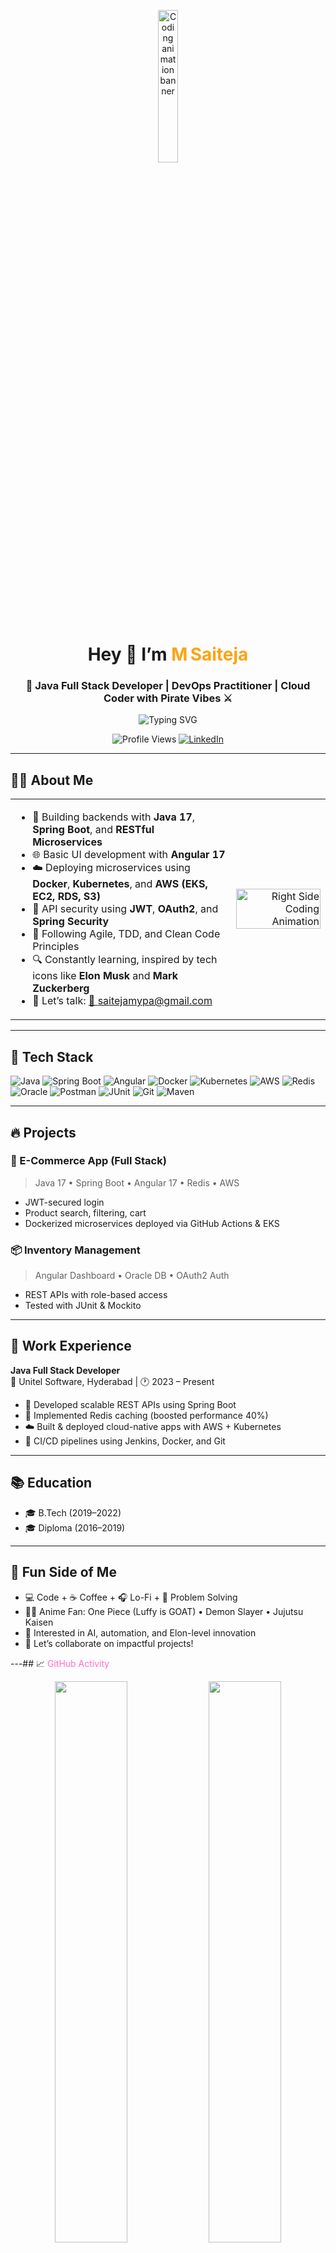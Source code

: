 <div align="center">

<!-- 🚀 BIG & ATTRACTIVE CODING GIF BANNER -->
<img src="https://media1.giphy.com/media/v1.Y2lkPTc5MGI3NjExemN2bGhzY2dodnkxbmM2bHlkdDlhNG1hbHg1NWc5ZWx4eWpsbGQ4NCZlcD12MV9pbnRlcm5hbF9naWZfYnlfaWQmY3Q9Zw/OumCa12QC9CIvBe2c1/giphy.gif" 
     alt="Coding animation banner" 
     width="25%" />


<h1>Hey 👋 I’m <span style="color:#fca311;">M Saiteja</span></h1>
<h3>🚀 Java Full Stack Developer | DevOps Practitioner | Cloud Coder with Pirate Vibes ⚔️</h3>

<!-- ⚡ Typing animation -->
<img src="https://readme-typing-svg.demolab.com?font=Fira+Code&size=22&pause=1000&center=true&vCenter=true&width=700&lines=Java+%7C+Spring+Boot+%7C+Microservices;Angular+%7C+Docker+%7C+AWS+%7C+K8s;Clean+Code+%7C+CI%2FCD+%7C+Redis+%7C+TDD" alt="Typing SVG" />

<br/>

<!-- ✅ Profile Stats & Links -->
![Profile Views](https://komarev.com/ghpvc/?username=MYPA-007&style=for-the-badge&color=brightgreen)
[![LinkedIn](https://img.shields.io/badge/-Connect-blue?style=for-the-badge&logo=linkedin&logoColor=white)](https://linkedin.com/in/m-saiteja007)

</div>



---

## 👨‍💻 About Me

<table>
  <tr>
    <td width="70%">

- 🔧 Building backends with **Java 17**, **Spring Boot**, and **RESTful Microservices**  
- 🌐 Basic UI development with **Angular 17**  
- ☁️ Deploying microservices using **Docker**, **Kubernetes**, and **AWS (EKS, EC2, RDS, S3)**  
- 🔐 API security using **JWT**, **OAuth2**, and **Spring Security**  
- 🧠 Following Agile, TDD, and Clean Code Principles  
- 🔍 Constantly learning, inspired by tech icons like **Elon Musk** and **Mark Zuckerberg**  
- 💬 Let’s talk: [📧 saitejamypa@gmail.com](mailto:saitejamypa@gmail.com)

</td>
<td align="right" width="30%">
<img src="https://media4.giphy.com/media/v1.Y2lkPTc5MGI3NjExcWc3Z2tzdTNoMnkzZnZvcmhidGd5ODAxY2Jnazg3YXh1em81NzdnYSZlcD12MV9pbnRlcm5hbF9naWZfYnlfaWQmY3Q9Zw/78XCFBGOlS6keY1Bil/giphy.gif" 
     alt="Right Side Coding Animation" 
     width="100%" />

</td>
  </tr>
</table>

---


## 🧰 Tech Stack

![Java](https://img.shields.io/badge/Java-17-007396?style=for-the-badge&logo=java&logoColor=white)
![Spring Boot](https://img.shields.io/badge/Spring_Boot-Backend-success?style=for-the-badge&logo=springboot)
![Angular](https://img.shields.io/badge/Angular-17-DD0031?style=for-the-badge&logo=angular)
![Docker](https://img.shields.io/badge/Docker-Container-blue?style=for-the-badge&logo=docker)
![Kubernetes](https://img.shields.io/badge/Kubernetes-Orchestration-326CE5?style=for-the-badge&logo=kubernetes)
![AWS](https://img.shields.io/badge/AWS-Cloud-orange?style=for-the-badge&logo=amazon-aws)
![Redis](https://img.shields.io/badge/Redis-Caching-DC382D?style=for-the-badge&logo=redis)
![Oracle](https://img.shields.io/badge/Oracle-DB-F80000?style=for-the-badge&logo=oracle)
![Postman](https://img.shields.io/badge/Postman-API-orange?style=for-the-badge&logo=postman)
![JUnit](https://img.shields.io/badge/JUnit-Testing-green?style=for-the-badge)
![Git](https://img.shields.io/badge/Git-Control-F05032?style=for-the-badge&logo=git)
![Maven](https://img.shields.io/badge/Maven-BuildTool-C71A36?style=for-the-badge&logo=apachemaven)

---

## 🔥 Projects

### 🛒 E-Commerce App (Full Stack)
> Java 17 • Spring Boot • Angular 17 • Redis • AWS  
- JWT-secured login  
- Product search, filtering, cart  
- Dockerized microservices deployed via GitHub Actions & EKS  

### 📦 Inventory Management
> Angular Dashboard • Oracle DB • OAuth2 Auth  
- REST APIs with role-based access  
- Tested with JUnit & Mockito  

---

## 🏢 Work Experience

**Java Full Stack Developer**  
📍 Unitel Software, Hyderabad | 🕐 2023 – Present  
- 🚀 Developed scalable REST APIs using Spring Boot  
- 🧠 Implemented Redis caching (boosted performance 40%)  
- ☁️ Built & deployed cloud-native apps with AWS + Kubernetes  
- 🧰 CI/CD pipelines using Jenkins, Docker, and Git  

---

## 📚 Education

- 🎓 B.Tech  (2019–2022)  
- 🎓 Diploma (2016–2019)  

---

## 🎯 Fun Side of Me

- 💻 Code + ☕ Coffee + 🎧 Lo-Fi + 🧠 Problem Solving  
- 🏴‍☠️ Anime Fan: One Piece (Luffy is GOAT) • Demon Slayer • Jujutsu Kaisen  
- 🔬 Interested in AI, automation, and Elon-level innovation  
- 🤝 Let’s collaborate on impactful projects!  

---## 📈 <span style="color:#ff6ec7;">GitHub Activity</span>

<div align="center">

<!-- 🌟 Contribution stats -->
<img src="https://github-readme-stats.vercel.app/api?username=MYPA-007&show_icons=true&theme=tokyonight&title_color=ff6ec7&icon_color=00ffee&text_color=ffffff&bg_color=0d1117" width="48%" />

<!-- 📊 Top languages -->
<img src="https://github-readme-stats.vercel.app/api/top-langs/?username=MYPA-007&layout=compact&theme=tokyonight&title_color=00ffee&text_color=ffffff&bg_color=0d1117" width="48%" />

</div>

---

<div align="center">

<!-- ✨ Quote to show passion, not just numbers -->
<img src="https://quotes-github-readme.vercel.app/api?type=horizontal&theme=tokyonight" />

</div>

---

### 💬 <span style="color:#00ffee;">Even if contributions are low</span>, I'm just getting started!  
🔧 Focused on clean code, real-world projects, and constant growth.

> 🧠 <span style="color:#fca311;">“Write code like Luffy sails — fearlessly and with a crew that matters.”</span> — M Saiteja

